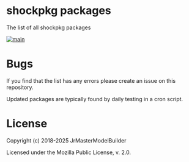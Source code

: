 # shockpkg packages

The list of all shockpkg packages

[![main](https://github.com/shockpkg/packages/actions/workflows/main.yaml/badge.svg)](https://github.com/shockpkg/packages/actions/workflows/main.yaml)

# Bugs

If you find that the list has any errors please create an issue on this repository.

Updated packages are typically found by daily testing in a cron script.

# License

Copyright (c) 2018-2025 JrMasterModelBuilder

Licensed under the Mozilla Public License, v. 2.0.

